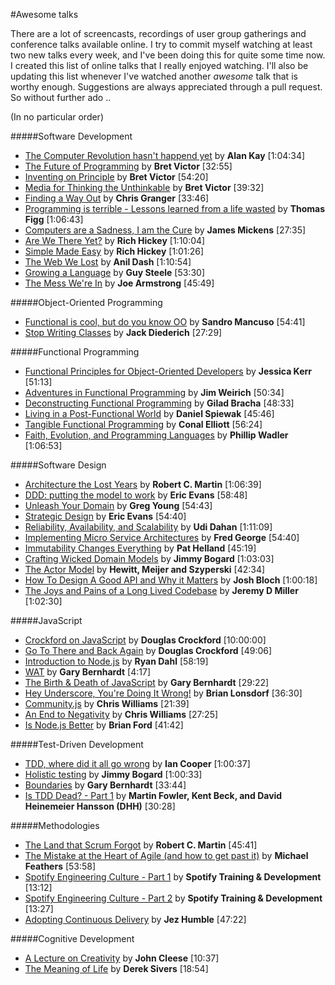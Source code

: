 #Awesome talks

There are a lot of screencasts, recordings of user group gatherings and conference talks available online. I try to commit myself watching at least two new talks every week, and I've been doing this for quite some time now. I created this list of online talks that I really enjoyed watching. I'll also be updating this list whenever I've watched another *awesome* talk that is worthy enough. Suggestions are always appreciated through a pull request. So without further ado ..

(In no particular order)

#####Software Development
* [The Computer Revolution hasn't happend yet](https://www.youtube.com/watch?v=oKg1hTOQXoY) by **Alan Kay** [1:04:34]
* [The Future of Programming](https://vimeo.com/71278954) by **Bret Victor** [32:55]
* [Inventing on Principle](https://vimeo.com/36579366) by **Bret Victor** [54:20]
* [Media for Thinking the Unthinkable](http://worrydream.com/MediaForThinkingTheUnthinkable/) by **Bret Victor** [39:32]
* [Finding a Way Out](http://www.infoq.com/presentations/reimagining-software) by **Chris Granger** [33:46]
* [Programming is terrible - Lessons learned from a life wasted](https://www.youtube.com/watch?v=csyL9EC0S0c) by **Thomas Figg** [1:06:43]
* [Computers are a Sadness, I am the Cure](https://vimeo.com/95066828) by **James Mickens** [27:35]
* [Are We There Yet?](http://www.infoq.com/presentations/Are-We-There-Yet-Rich-Hickey) by **Rich Hickey** [1:10:04]
* [Simple Made Easy](http://www.infoq.com/presentations/Simple-Made-Easy) by **Rich Hickey** [1:01:26]
* [The Web We Lost](https://www.youtube.com/watch?v=9KKMnoTTHJk) by **Anil Dash** [1:10:54]
* [Growing a Language](https://www.youtube.com/watch?v=_ahvzDzKdB0) by **Guy Steele** [53:30]
* [The Mess We're In](https://www.youtube.com/watch?v=lKXe3HUG2l4&list=UU_QIfHvN9auy2CoOdSfMWDw) by **Joe Armstrong** [45:49]

#####Object-Oriented Programming

* [Functional is cool, but do you know OO](http://www.parleys.com/play/51aa0172e4b01033a7e4b67a/) by **Sandro Mancuso** [54:41]
* [Stop Writing Classes](http://pyvideo.org/video/880/stop-writing-classes) by **Jack Diederich** [27:29]

#####Functional Programming

* [Functional Principles for Object-Oriented Developers](http://www.youtube.com/watch?v=pMGY9ViIGNU) by **Jessica Kerr** [51:13]
* [Adventures in Functional Programming](https://vimeo.com/45140590) by **Jim Weirich** [50:34]
* [Deconstructing Functional Programming](http://www.infoq.com/presentations/functional-pros-cons) by **Gilad Bracha** [48:33]
* [Living in a Post-Functional World](http://www.infoq.com/presentations/post-functional-scala-clojure-haskell) by **Daniel Spiewak** [45:46]
* [Tangible Functional Programming](https://www.youtube.com/watch?v=faJ8N0giqzw) by **Conal Elliott** [56:24]
* [Faith, Evolution, and Programming Languages](https://www.youtube.com/watch?v=8frGknO8rIg) by **Phillip Wadler** [1:06:53]

#####Software Design

* [Architecture the Lost Years](http://www.confreaks.com/videos/759-rubymidwest2011-keynote-architecture-the-lost-years) by **Robert C. Martin** [1:06:39]
* [DDD: putting the model to work](http://www.infoq.com/presentations/model-to-work-evans) by **Eric Evans** [58:48]
* [Unleash Your Domain](https://vimeo.com/19428577) by **Greg Young** [54:43]
* [Strategic Design](http://www.infoq.com/presentations/strategic-design-evans) by **Eric Evans** [54:40]
* [Reliability, Availability, and Scalability](https://vimeo.com/6222577) by **Udi Dahan** [1:11:09]
* [Implementing Micro Service Architectures](https://vimeo.com/79866979) by **Fred George** [54:40]
* [Immutability Changes Everything](http://vimeo.com/52831373) by **Pat Helland** [45:19]
* [Crafting Wicked Domain Models](https://vimeo.com/43598193) by **Jimmy Bogard** [1:03:03]
* [The Actor Model](http://channel9.msdn.com/Shows/Going+Deep/Hewitt-Meijer-and-Szyperski-The-Actor-Model-everything-you-wanted-to-know-but-were-afraid-to-ask) by **Hewitt, Meijer and Szyperski** [42:34]
* [How To Design A Good API and Why it Matters](http://www.youtube.com/watch?v=aAb7hSCtvGw) by **Josh Bloch** [1:00:18]
* [The Joys and Pains of a Long Lived Codebase](http://www.infoq.com/presentations/Lessons-Learned-Jeremy-Miller) by **Jeremy D Miller** [1:02:30]

#####JavaScript

* [Crockford on JavaScript](http://yuiblog.com/crockford/) by **Douglas Crockford** [10:00:00]
* [Go To There and Back Again](http://vimeo.com/78893726) by **Douglas Crockford** [49:06]
* [Introduction to Node.js](http://www.yuiblog.com/blog/2010/05/20/video-dahl/) by **Ryan Dahl** [58:19]
* [WAT](https://www.destroyallsoftware.com/talks/wat) by **Gary Bernhardt** [4:17]
* [The Birth & Death of JavaScript](https://www.destroyallsoftware.com/talks/the-birth-and-death-of-javascript) by **Gary Bernhardt** [29:22]
* [Hey Underscore, You're Doing It Wrong!](http://www.youtube.com/watch?v=m3svKOdZijA) by **Brian Lonsdorf** [36:30]
* [Community.js](https://www.youtube.com/watch?v=23Yxji-tEfc) by **Chris Williams** [21:39]
* [An End to Negativity](https://www.youtube.com/watch?v=17rkSdkc5TI) by **Chris Williams** [27:25]
* [Is Node.js Better](https://www.youtube.com/watch?v=C5fa1LZYodQ) by **Brian Ford** [41:42]

#####Test-Driven Development

* [TDD, where did it all go wrong](http://vimeo.com/68375232) by **Ian Cooper** [1:00:37]
* [Holistic testing](http://vimeo.com/68390508) by **Jimmy Bogard** [1:00:33]
* [Boundaries](https://www.destroyallsoftware.com/talks/boundaries) by **Gary Bernhardt** [33:44]
* [Is TDD Dead? - Part 1](https://www.youtube.com/watch?v=z9quxZsLcfo) by **Martin Fowler, Kent Beck, and David Heinemeier Hansson (DHH)** [30:28]

#####Methodologies

* [The Land that Scrum Forgot](https://www.youtube.com/watch?v=hG4LH6P8Syk) by **Robert C. Martin** [45:41]
* [The Mistake at the Heart of Agile (and how to get past it)](http://ndc2011.macsimum.no/mp4/Day1%20Wednesday/Track4%201500-1600.mp4) by **Michael Feathers** [53:58]
* [Spotify Engineering Culture - Part 1](https://vimeo.com/85490944) by **Spotify Training & Development** [13:12]
* [Spotify Engineering Culture - Part 2](http://vimeo.com/94950270) by **Spotify Training & Development** [13:27]
* [Adopting Continuous Delivery](http://vimeo.com/68320415) by **Jez Humble** [47:22]

#####Cognitive Development
* [A Lecture on Creativity](https://www.youtube.com/watch?v=ijtQP9nwrQA) by **John Cleese** [10:37] 
* [The Meaning of Life](https://www.youtube.com/watch?v=zzcCWEb-tyk) by **Derek Sivers** [18:54]
